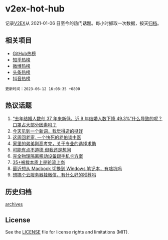 # v2ex-hot-hub

 记录[V2EX](https://www.v2ex.com/)从 2021-01-06 日至今的热门话题。每小时抓取一次数据，按天[归档](archives)。
 
 ## 相关项目

- [GitHub热榜](https://github.com/snaildev/github-hot-hub)
- [知乎热榜](https://github.com/snaildev/zhihu-hot-hub)
- [微博热榜](https://github.com/snaildev/weibo-hot-hub)
- [头条热榜](https://github.com/snaildev/toutiao-hot-hub)
- [抖音热榜](https://github.com/snaildev/douyin-hot-hub)


 `更新时间：2023-06-12 16:08:35 +0800`

## 热议话题

1. [“去年结婚人数创 37 年来新低，近 9 年结婚人数下降 49.3%”什么导致的呢？口罩占大部分因素吗？](https://www.v2ex.com/t/947867)
1. [今天见到一个新词，我觉得造的挺好](https://www.v2ex.com/t/947882)
1. [这周回老家, 一个快死的老伯谈中医](https://www.v2ex.com/t/947784)
1. [家里的弟弟刚高考完，关于专业的选择求助](https://www.v2ex.com/t/947894)
1. [可能有点不道德 但我还是想问](https://www.v2ex.com/t/947816)
1. [完全物理隔离移动设备跟手机卡方案](https://www.v2ex.com/t/947901)
1. [35+被裁本质上是轮流上岗](https://www.v2ex.com/t/947859)
1. [最近想从 Macbook 切换到 Windows 笔记本，有啥坑吗](https://www.v2ex.com/t/947911)
1. [想搞个云服务器挂微信，有什么好的推荐吗](https://www.v2ex.com/t/947810)

## 历史归档

[archives](archives)

## License

See the [LICENSE](LICENSE) file for license rights and limitations (MIT).
